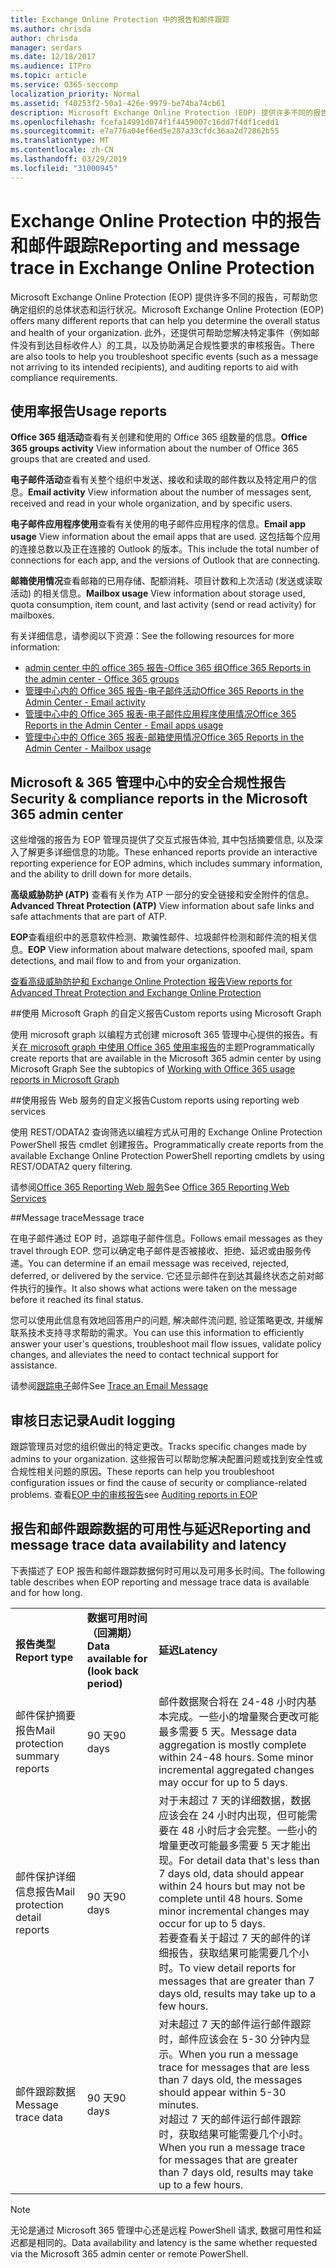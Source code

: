 ```yaml
---
title: Exchange Online Protection 中的报告和邮件跟踪
ms.author: chrisda
author: chrisda
manager: serdars
ms.date: 12/18/2017
ms.audience: ITPro
ms.topic: article
ms.service: O365-seccomp
localization_priority: Normal
ms.assetid: f40253f2-50a1-426e-9979-be74ba74cb61
description: Microsoft Exchange Online Protection (EOP) 提供许多不同的报告，可帮助您确定组织的总体状态和运行状况。此外，还提供可帮助您解决特定事件（例如邮件没有到达目标收件人）的工具，以及协助满足合规性要求的审核报告。下表描述了 EOP 管理员可用的报告和故障排除工具。
ms.openlocfilehash: fcefa14991d074f1f4459007c16dd7f4df1cedd1
ms.sourcegitcommit: e7a776a04ef6ed5e287a33cfdc36aa2d72862b55
ms.translationtype: MT
ms.contentlocale: zh-CN
ms.lasthandoff: 03/29/2019
ms.locfileid: "31000945"
---
```

# <a name="reporting-and-message-trace-in-exchange-online-protection"></a><span data-ttu-id="1062a-105">Exchange Online Protection 中的报告和邮件跟踪</span><span class="sxs-lookup"><span data-stu-id="1062a-105">Reporting and message trace in Exchange Online Protection</span></span>

<span data-ttu-id="1062a-106">Microsoft Exchange Online Protection (EOP) 提供许多不同的报告，可帮助您确定组织的总体状态和运行状况。</span><span class="sxs-lookup"><span data-stu-id="1062a-106">Microsoft Exchange Online Protection (EOP) offers many different reports that can help you determine the overall status and health of your organization.</span></span> <span data-ttu-id="1062a-107">此外，还提供可帮助您解决特定事件（例如邮件没有到达目标收件人）的工具，以及协助满足合规性要求的审核报告。</span><span class="sxs-lookup"><span data-stu-id="1062a-107">There are also tools to help you troubleshoot specific events (such as a message not arriving to its intended recipients), and auditing reports to aid with compliance requirements.</span></span> 

## <a name="usage-reports"></a><span data-ttu-id="1062a-108">使用率报告</span><span class="sxs-lookup"><span data-stu-id="1062a-108">Usage reports</span></span>

<span data-ttu-id="1062a-109">**Office 365 组活动**查看有关创建和使用的 Office 365 组数量的信息。</span><span class="sxs-lookup"><span data-stu-id="1062a-109">**Office 365 groups activity** View information about the number of Office 365 groups that are created and used.</span></span>  

<span data-ttu-id="1062a-110">**电子邮件活动**查看有关整个组织中发送、接收和读取的邮件数以及特定用户的信息。</span><span class="sxs-lookup"><span data-stu-id="1062a-110">**Email activity** View information about the number of messages sent, received and read in your whole organization, and by specific users.</span></span>  

<span data-ttu-id="1062a-111">**电子邮件应用程序使用**查看有关使用的电子邮件应用程序的信息。</span><span class="sxs-lookup"><span data-stu-id="1062a-111">**Email app usage** View information about the email apps that are used.</span></span> <span data-ttu-id="1062a-112">这包括每个应用的连接总数以及正在连接的 Outlook 的版本。</span><span class="sxs-lookup"><span data-stu-id="1062a-112">This include the total number of connections for each app, and the versions of Outlook that are connecting.</span></span>  

<span data-ttu-id="1062a-113">**邮箱使用情况**查看邮箱的已用存储、配额消耗、项目计数和上次活动 (发送或读取活动) 的相关信息。</span><span class="sxs-lookup"><span data-stu-id="1062a-113">**Mailbox usage** View information about storage used, quota consumption, item count, and last activity (send or read activity) for mailboxes.</span></span>

<span data-ttu-id="1062a-114">有关详细信息，请参阅以下资源：</span><span class="sxs-lookup"><span data-stu-id="1062a-114">See the following resources for more information:</span></span>

- [<span data-ttu-id="1062a-115">admin center 中的 office 365 报告-Office 365 组</span><span class="sxs-lookup"><span data-stu-id="1062a-115">Office 365 Reports in the admin center - Office 365 groups</span></span>](https://go.microsoft.com/fwlink/p/?linkid=861610) 
- [<span data-ttu-id="1062a-116">管理中心内的 Office 365 报告-电子邮件活动</span><span class="sxs-lookup"><span data-stu-id="1062a-116">Office 365 Reports in the Admin Center - Email activity</span></span>](https://go.microsoft.com/fwlink/p/?linkid=859706) 
- [<span data-ttu-id="1062a-117">管理中心中的 Office 365 报表-电子邮件应用程序使用情况</span><span class="sxs-lookup"><span data-stu-id="1062a-117">Office 365 Reports in the Admin Center - Email apps usage</span></span>](https://go.microsoft.com/fwlink/p/?linkid=859707)
- [<span data-ttu-id="1062a-118">管理中心中的 Office 365 报表-邮箱使用情况</span><span class="sxs-lookup"><span data-stu-id="1062a-118">Office 365 Reports in the Admin Center - Mailbox usage</span></span>](https://go.microsoft.com/fwlink/p/?linkid=859708)

## <a name="security-amp-compliance-reports-in-the-microsoft-365-admin-center"></a><span data-ttu-id="1062a-119">Microsoft &amp; 365 管理中心中的安全合规性报告</span><span class="sxs-lookup"><span data-stu-id="1062a-119">Security &amp; compliance reports in the Microsoft 365 admin center</span></span>

<span data-ttu-id="1062a-120">这些增强的报告为 EOP 管理员提供了交互式报告体验, 其中包括摘要信息, 以及深入了解更多详细信息的功能。</span><span class="sxs-lookup"><span data-stu-id="1062a-120">These enhanced reports provide an interactive reporting experience for EOP admins, which includes summary information, and the ability to drill down for more details.</span></span>  

<span data-ttu-id="1062a-121">**高级威胁防护 (ATP)** 查看有关作为 ATP 一部分的安全链接和安全附件的信息。</span><span class="sxs-lookup"><span data-stu-id="1062a-121">**Advanced Threat Protection (ATP)** View information about safe links and safe attachments that are part of ATP.</span></span>  

<span data-ttu-id="1062a-122">**EOP**查看组织中的恶意软件检测、欺骗性邮件、垃圾邮件检测和邮件流的相关信息。</span><span class="sxs-lookup"><span data-stu-id="1062a-122">**EOP** View information about malware detections, spoofed mail, spam detections, and mail flow to and from your organization.</span></span>  

[<span data-ttu-id="1062a-123">查看高级威胁防护和 Exchange Online Protection 报告</span><span class="sxs-lookup"><span data-stu-id="1062a-123">View reports for Advanced Threat Protection and Exchange Online Protection</span></span>](https://go.microsoft.com/fwlink/p/?linkid=852409) 

##<a name="custom-reports-using-microsoft-graph"></a><span data-ttu-id="1062a-124">使用 Microsoft Graph 的自定义报告</span><span class="sxs-lookup"><span data-stu-id="1062a-124">Custom reports using Microsoft Graph</span></span>

<span data-ttu-id="1062a-125">使用 microsoft graph 以编程方式创建 microsoft 365 管理中心提供的报告。有关[在 microsoft graph 中使用 Office 365 使用率报告](https://go.microsoft.com/fwlink/p/?linkid=865135)的主题</span><span class="sxs-lookup"><span data-stu-id="1062a-125">Programmatically create reports that are available in the Microsoft 365 admin center by using Microsoft Graph  See the subtopics of [Working with Office 365 usage reports in Microsoft Graph](https://go.microsoft.com/fwlink/p/?linkid=865135)</span></span> 

##<a name="custom-reports-using-reporting-web-services"></a><span data-ttu-id="1062a-126">使用报告 Web 服务的自定义报告</span><span class="sxs-lookup"><span data-stu-id="1062a-126">Custom reports using reporting web services</span></span>

<span data-ttu-id="1062a-127">使用 REST/ODATA2 查询筛选以编程方式从可用的 Exchange Online Protection PowerShell 报告 cmdlet 创建报告。</span><span class="sxs-lookup"><span data-stu-id="1062a-127">Programmatically create reports from the available Exchange Online Protection PowerShell reporting cmdlets by using REST/ODATA2 query filtering.</span></span>

<span data-ttu-id="1062a-128">请参阅[Office 365 Reporting Web 服务](https://go.microsoft.com/fwlink/p/?LinkId=279926)</span><span class="sxs-lookup"><span data-stu-id="1062a-128">See [Office 365 Reporting Web Services](https://go.microsoft.com/fwlink/p/?LinkId=279926)</span></span> 

##<a name="message-trace"></a><span data-ttu-id="1062a-129">Message trace</span><span class="sxs-lookup"><span data-stu-id="1062a-129">Message trace</span></span>

<span data-ttu-id="1062a-130">在电子邮件通过 EOP 时，追踪电子邮件信息。</span><span class="sxs-lookup"><span data-stu-id="1062a-130">Follows email messages as they travel through EOP.</span></span> <span data-ttu-id="1062a-131">您可以确定电子邮件是否被接收、拒绝、延迟或由服务传递。</span><span class="sxs-lookup"><span data-stu-id="1062a-131">You can determine if an email message was received, rejected, deferred, or delivered by the service.</span></span> <span data-ttu-id="1062a-132">它还显示邮件在到达其最终状态之前对邮件执行的操作。</span><span class="sxs-lookup"><span data-stu-id="1062a-132">It also shows what actions were taken on the message before it reached its final status.</span></span>  

<span data-ttu-id="1062a-133">您可以使用此信息有效地回答用户的问题, 解决邮件流问题, 验证策略更改, 并缓解联系技术支持寻求帮助的需求。</span><span class="sxs-lookup"><span data-stu-id="1062a-133">You can use this information to efficiently answer your user's questions, troubleshoot mail flow issues, validate policy changes, and alleviates the need to contact technical support for assistance.</span></span>  

<span data-ttu-id="1062a-134">请参阅[跟踪电子](http://technet.microsoft.com/library/0c83cde6-5b09-4106-8587-c200cdc59094.aspx)邮件</span><span class="sxs-lookup"><span data-stu-id="1062a-134">See [Trace an Email Message](http://technet.microsoft.com/library/0c83cde6-5b09-4106-8587-c200cdc59094.aspx)</span></span> 

## <a name="audit-logging"></a><span data-ttu-id="1062a-135">审核日志记录</span><span class="sxs-lookup"><span data-stu-id="1062a-135">Audit logging</span></span>

<span data-ttu-id="1062a-136">跟踪管理员对您的组织做出的特定更改。</span><span class="sxs-lookup"><span data-stu-id="1062a-136">Tracks specific changes made by admins to your organization.</span></span> <span data-ttu-id="1062a-137">这些报告可以帮助您解决配置问题或找到安全性或合规性相关问题的原因。</span><span class="sxs-lookup"><span data-stu-id="1062a-137">These reports can help you troubleshoot configuration issues or find the cause of security or compliance-related problems.</span></span>  <span data-ttu-id="1062a-138">查看[EOP 中的审核报告](auditing-reports-in-eop.md)</span><span class="sxs-lookup"><span data-stu-id="1062a-138">see [Auditing reports in EOP](auditing-reports-in-eop.md)</span></span> 


## <a name="reporting-and-message-trace-data-availability-and-latency"></a><span data-ttu-id="1062a-139">报告和邮件跟踪数据的可用性与延迟</span><span class="sxs-lookup"><span data-stu-id="1062a-139">Reporting and message trace data availability and latency</span></span>

<span data-ttu-id="1062a-140">下表描述了 EOP 报告和邮件跟踪数据何时可用以及可用多长时间。</span><span class="sxs-lookup"><span data-stu-id="1062a-140">The following table describes when EOP reporting and message trace data is available and for how long.</span></span>
  
||||
|:-----|:-----|:-----|
|<span data-ttu-id="1062a-141">**报告类型**</span><span class="sxs-lookup"><span data-stu-id="1062a-141">**Report type**</span></span> <br/> |<span data-ttu-id="1062a-142">**数据可用时间（回溯期）**</span><span class="sxs-lookup"><span data-stu-id="1062a-142">**Data available for (look back period)**</span></span> <br/> |<span data-ttu-id="1062a-143">**延迟**</span><span class="sxs-lookup"><span data-stu-id="1062a-143">**Latency**</span></span> <br/> |
|<span data-ttu-id="1062a-144">邮件保护摘要报告</span><span class="sxs-lookup"><span data-stu-id="1062a-144">Mail protection summary reports</span></span>  <br/> |<span data-ttu-id="1062a-145">90 天</span><span class="sxs-lookup"><span data-stu-id="1062a-145">90 days</span></span>  <br/> |<span data-ttu-id="1062a-p106">邮件数据聚合将在 24-48 小时内基本完成。一些小的增量聚合更改可能最多需要 5 天。</span><span class="sxs-lookup"><span data-stu-id="1062a-p106">Message data aggregation is mostly complete within 24-48 hours. Some minor incremental aggregated changes may occur for up to 5 days.</span></span>  <br/> |
|<span data-ttu-id="1062a-148">邮件保护详细信息报告</span><span class="sxs-lookup"><span data-stu-id="1062a-148">Mail protection detail reports</span></span>  <br/> |<span data-ttu-id="1062a-149">90 天</span><span class="sxs-lookup"><span data-stu-id="1062a-149">90 days</span></span>  <br/> |<span data-ttu-id="1062a-p107">对于未超过 7 天的详细数据，数据应该会在 24 小时内出现，但可能需要在 48 小时后才会完整。一些小的增量更改可能最多需要 5 天才能出现。</span><span class="sxs-lookup"><span data-stu-id="1062a-p107">For detail data that's less than 7 days old, data should appear within 24 hours but may not be complete until 48 hours. Some minor incremental changes may occur for up to 5 days.</span></span>  <br/> <span data-ttu-id="1062a-152">若要查看关于超过 7 天的邮件的详细报告，获取结果可能需要几个小时。</span><span class="sxs-lookup"><span data-stu-id="1062a-152">To view detail reports for messages that are greater than 7 days old, results may take up to a few hours.</span></span>  <br/> |
|<span data-ttu-id="1062a-153">邮件跟踪数据</span><span class="sxs-lookup"><span data-stu-id="1062a-153">Message trace data</span></span>  <br/> |<span data-ttu-id="1062a-154">90 天</span><span class="sxs-lookup"><span data-stu-id="1062a-154">90 days</span></span>  <br/> |<span data-ttu-id="1062a-155">对未超过 7 天的邮件运行邮件跟踪时，邮件应该会在 5-30 分钟内显示。</span><span class="sxs-lookup"><span data-stu-id="1062a-155">When you run a message trace for messages that are less than 7 days old, the messages should appear within 5-30 minutes.</span></span>  <br/> <span data-ttu-id="1062a-156">对超过 7 天的邮件运行邮件跟踪时，获取结果可能需要几个小时。</span><span class="sxs-lookup"><span data-stu-id="1062a-156">When you run a message trace for messages that are greater than 7 days old, results may take up to a few hours.</span></span>  <br/> |
   
> [!NOTE]
> <span data-ttu-id="1062a-157">无论是通过 Microsoft 365 管理中心还是远程 PowerShell 请求, 数据可用性和延迟都是相同的。</span><span class="sxs-lookup"><span data-stu-id="1062a-157">Data availability and latency is the same whether requested via the Microsoft 365 admin center or remote PowerShell.</span></span> 
  

